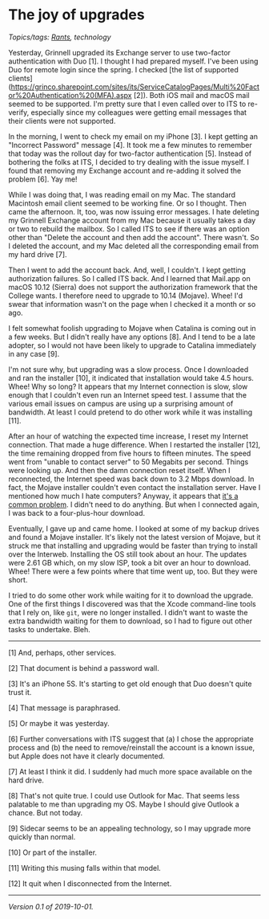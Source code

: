 The joy of upgrades
===================

*Topics/tags: [Rants](index-rants), technology*

Yesterday, Grinnell upgraded its Exchange server to use two-factor
authentication with Duo [1].  I thought I had prepared myself.  I've
been using Duo for remote login since the spring.  I checked [the
list of supported
clients](https://grinco.sharepoint.com/sites/its/ServiceCatalogPages/Multi%20Factor%20Authentication%20(MFA).aspx
[2]).  Both iOS mail and macOS mail seemed to be supported.  I'm
pretty sure that I even called over to ITS to re-verify, especially
since my colleagues were getting email messages that their clients
were not supported.

In the morning, I went to check my email on my iPhone [3].  I kept
getting an "Incorrect Password" message [4].  It took me a few
minutes to remember that today was the rollout day for two-factor
authentication [5].  Instead of bothering the folks at ITS, I decided
to try dealing with the issue myself.  I found that removing my
Exchange account and re-adding it solved the problem [6].  Yay me! 

While I was doing that, I was reading email on my Mac.  The standard
Macintosh email client seemed to be working fine.  Or so I thought.
Then came the afternoon.  It, too, was now issuing error messages.
I hate deleting my Grinnell Exchange account from my Mac because
it usually takes a day or two to rebuild the mailbox.  So I called ITS
to see if there was an option other than "Delete the account and then
add the account".  There wasn't.  So I deleted the account, and my Mac
deleted all the corresponding email from my hard drive [7].

Then I went to add the account back.  And, well, I couldn't.  I
kept getting authorization failures.  So I called ITS back.  And I
learned that Mail.app on macOS 10.12 (Sierra) does not support the
authorization framework that the College wants.  I therefore need
to upgrade to 10.14 (Mojave).  Whee!  I'd swear that information
wasn't on the page when I checked it a month or so ago.

I felt somewhat foolish upgrading to Mojave when Catalina is coming
out in a few weeks.  But I didn't really have any options [8].  And
I tend to be a late adopter, so I would not have been likely to upgrade
to Catalina immediately in any case [9].

I'm not sure why, but upgrading was a slow process.  Once I downloaded
and ran the installer [10], it indicated that installation would take
4.5 hours.  Whee!  Why so long?  It appears that my Internet connection
is slow, slow enough that I couldn't even run an Internet speed test.
I assume that the various email issues on campus are using up a surprising
amount of bandwidth.  At least I could pretend to do other work while it
was installing [11].

After an hour of watching the expected time increase, I reset my
Internet connection.  That made a huge difference.  When I restarted
the installer [12], the time remaining dropped from five hours to
fifteen minutes.  The speed went from "unable to contact server"
to 50 Megabits per second.  Things were looking up.  And then the
damn connection reset itself.  When I reconnected, the Internet
speed was back down to 3.2 Mbps download.  In fact, the Mojave
installer couldn't even contact the installation server.  Have I
mentioned how much I hate computers?  Anyway, it appears that [it's
a common
problem](https://www.iphonetopics.com/the-recovery-server-could-not-be-contacted-mojave/).
I didn't need to do anything.  But when I connected again, I was
back to a four-plus-hour download.

Eventually, I gave up and came home.  I looked at some of my backup drives
and found a Mojave installer.  It's likely not the latest version of Mojave,
but it struck me that installing and upgrading would be faster than
trying to install over the Interweb.  Installing the OS still
took about an hour.  The updates were 2.61 GB which, on my slow ISP,
took a bit over an hour to download.  Whee!  There were a few points
where that time went up, too.  But they were short.

I tried to do some other work while waiting for it to download the
upgrade.  One of the first things I discovered was that the Xcode
command-line tools that I rely on, like `git`, were no longer installed.
I didn't want to waste the extra bandwidth waiting for them to download,
so I had to figure out other tasks to undertake.  Bleh.

---

[1] And, perhaps, other services.

[2] That document is behind a password wall.

[3] It's an iPhone 5S.  It's starting to get old enough that Duo doesn't
quite trust it.

[4] That message is paraphrased.

[5] Or maybe it was yesterday.

[6] Further conversations with ITS suggest that (a) I chose the appropriate
process and (b) the need to remove/reinstall the account is a known issue,
but Apple does not have it clearly documented.

[7] At least I think it did.  I suddenly had much more space available
on the hard drive.

[8] That's not quite true.  I could use Outlook for Mac.  That seems less
palatable to me than upgrading my OS.  Maybe I should give Outlook
a chance.  But not today.

[9] Sidecar seems to be an appealing technology, so I may upgrade more
quickly than normal.

[10] Or part of the installer.

[11] Writing this musing falls within that model.

[12] It quit when I disconnected from the Internet.

---

*Version 0.1 of 2019-10-01.*
